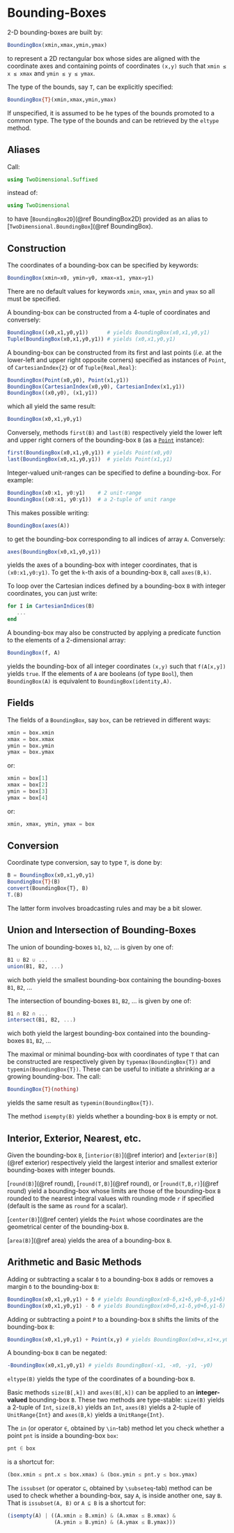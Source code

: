 # Bounding-Boxes

2-D bounding-boxes are built by:

```julia
BoundingBox(xmin,xmax,ymin,ymax)
```

to represent a 2D rectangular box whose sides are aligned with the coordinate
axes and containing points of coordinates `(x,y)` such that `xmin ≤ x ≤ xmax`
and `ymin ≤ y ≤ ymax`.

The type of the bounds, say `T`, can be explicitly specified:

```julia
BoundingBox{T}(xmin,xmax,ymin,ymax)
```

If unspecified, it is assumed to be he types of the bounds promoted to a common
type.  The type of the bounds and can be retrieved by the `eltype` method.


## Aliases

Call:

```julia
using TwoDimensional.Suffixed
```

instead of:

```julia
using TwoDimensional
```

to have [`BoundingBox2D`](@ref BoundingBox2D) provided as an alias to
[`TwoDimensional.BoundingBox`](@ref BoundingBox).


## Construction

The coordinates of a bounding-box can be specified by keywords:

```julia
BoundingBox(xmin=x0, ymin=y0, xmax=x1, ymax=y1)
```

There are no default values for keywords `xmin`, `xmax`, `ymin` and `ymax` so
all must be specified.

A bounding-box can be constructed from a 4-tuple of coordinates and conversely:

```julia
BoundingBox((x0,x1,y0,y1))      # yields BoundingBox(x0,x1,y0,y1)
Tuple(BoundingBox(x0,x1,y0,y1)) # yields (x0,x1,y0,y1)
```

A bounding-box can be constructed from its first and last points (*i.e.* at the
lower-left and upper right opposite corners) specified as instances of `Point`,
of `CartesianIndex{2}` or of `Tuple{Real,Real}`:

```julia
BoundingBox(Point(x0,y0), Point(x1,y1))
BoundingBox(CartesianIndex(x0,y0), CartesianIndex(x1,y1))
BoundingBox((x0,y0), (x1,y1))
```

which all yield the same result:

```julia
BoundingBox(x0,x1,y0,y1)
```

Conversely, methods `first(B)` and `last(B)` respectively yield the lower left
and upper right corners of the bounding-box `B` (as a [`Point`](@ref)
instance):

```julia
first(BoundingBox(x0,x1,y0,y1)) # yields Point(x0,y0)
last(BoundingBox(x0,x1,y0,y1))  # yields Point(x1,y1)
```

Integer-valued unit-ranges can be specified to define a bounding-box.  For
example:

```julia
BoundingBox(x0:x1, y0:y1)    # 2 unit-range
BoundingBox((x0:x1, y0:y1))  # a 2-tuple of unit range
```

This makes possible writing:

```julia
BoundingBox(axes(A))
```

to get the bounding-box corresponding to all indices of array `A`.  Conversely:

```julia
axes(BoundingBox(x0,x1,y0,y1))
```

yields the axes of a bounding-box with integer coordinates, that is
`(x0:x1,y0:y1)`.  To get the `k`-th axis of a bounding-box `B`, call
`axes(B,k)`.

To loop over the Cartesian indices defined by a bounding-box `B` with integer
coordinates, you can just write:

```julia
for I in CartesianIndices(B)
   ...
end
```

A bounding-box may also be constructed by applying a predicate function to the
elements of a 2-dimensional array:

```julia
BoundingBox(f, A)
```

yields the bounding-box of all integer coordinates `(x,y)` such that
`f(A[x,y])` yields `true`.  If the elements of `A` are booleans (of type
`Bool`), then `BoundingBox(A)` is equivalent to `BoundingBox(identity,A)`.


## Fields

The fields of a `BoundingBox`, say `box`, can be retrieved in different ways:

```julia
xmin = box.xmin
xmax = box.xmax
ymin = box.ymin
ymax = box.ymax
```

or:

```julia
xmin = box[1]
xmax = box[2]
ymin = box[3]
ymax = box[4]
```

or:

```julia
xmin, xmax, ymin, ymax = box
```

## Conversion

Coordinate type conversion, say to type `T`, is done by:

```julia
B = BoundingBox(x0,x1,y0,y1)
BoundingBox{T}(B)
convert(BoundingBox{T}, B)
T.(B)
```

The latter form involves broadcasting rules and may be a bit slower.


## Union and Intersection of Bounding-Boxes

The union of bounding-boxes `b1`, `b2`, ... is given by one of:

```julia
B1 ∪ B2 ∪ ...
union(B1, B2, ...)
```

wich both yield the smallest bounding-box containing the bounding-boxes `B1`,
`B2`, ...

The intersection of bounding-boxes `B1`, `B2`, ... is given by one of:

```julia
B1 ∩ B2 ∩ ...
intersect(B1, B2, ...)
```

wich both yield the largest bounding-box contained into the bounding-boxes
`B1`, `B2`, ...

The maximal or minimal bounding-box with coordinates of type `T` that can be
constructed are respectively given by `typemax(BoundingBox{T})` and
`typemin(BoundingBox{T})`.  These can be useful to initiate a shrinking ar a
growing bounding-box.  The call:

```julia
BoundingBox{T}(nothing)
```

yields the same result as `typemin(BoundingBox{T})`.

The method `isempty(B)` yields whether a bounding-box `B` is empty or not.


## Interior, Exterior, Nearest, etc.

Given the bounding-box `B`, [`interior(B)`](@ref interior) and
[`exterior(B)`](@ref exterior) respectively yield the largest interior and
smallest exterior bounding-boxes with integer bounds.

[`round(B)`](@ref round), [`round(T,B)`](@ref round), or [`round(T,B,r)`](@ref
round) yield a bounding-box whose limits are those of the bounding-box `B`
rounded to the nearest integral values with rounding mode `r` if specified
(default is the same as `round` for a scalar).

[`center(B)`](@ref center) yields the `Point` whose coordinates are the
geometrical center of the bounding-box `B`.

[`area(B)`](@ref area) yields the area of a bounding-box `B`.


## Arithmetic and Basic Methods

Adding or subtracting a scalar `δ` to a bounding-box `B` adds or removes a
margin `δ` to the bounding-box `B`:

```julia
BoundingBox(x0,x1,y0,y1) + δ # yields BoundingBox(x0-δ,x1+δ,y0-δ,y1+δ)
BoundingBox(x0,x1,y0,y1) - δ # yields BoundingBox(x0+δ,x1-δ,y0+δ,y1-δ)
```

Adding or subtracting a point `P` to a bounding-box `B` shifts the limits of
the bounding-box `B`:

```julia
BoundingBox(x0,x1,y0,y1) + Point(x,y) # yields BoundingBox(x0+x,x1+x,y0+y,y1+y)
```

A bounding-box `B` can be negated:
```julia
-BoundingBox(x0,x1,y0,y1) # yields BoundingBox(-x1, -x0, -y1, -y0)
```

`eltype(B)` yields the type of the coordinates of a bounding-box `B`.

Basic methods `size(B[,k])` and `axes(B[,k])` can be applied to an
**integer-valued** bounding-box `B`.  These two methods are type-stable:
`size(B)` yields a 2-tuple of `Int`, `size(B,k)` yields an `Int`, `axes(B)`
yields a 2-tuple of `UnitRange{Int}` and `axes(B,k)` yields a `UnitRange{Int}`.


The `in` (or operator `∈`, obtained by `\in`-tab) method let you check whether
a point `pnt` is inside a bounding-box `box`:

```julia
pnt ∈ box
```

is a shortcut for:

```julia
(box.xmin ≤ pnt.x ≤ box.xmax) & (box.ymin ≤ pnt.y ≤ box.ymax)
```

The `issubset` (or operator `⊆`, obtained by `\subseteq`-tab) method can be
used to check whether a bounding-box, say `A`, is inside another one, say `B`.
That is `issubset(A, B)` or `A ⊆ B` is a shortcut for:

```julia
(isempty(A) | ((A.xmin ≥ B.xmin) & (A.xmax ≤ B.xmax) &
               (A.ymin ≥ B.ymin) & (A.ymax ≤ B.ymax)))
```
